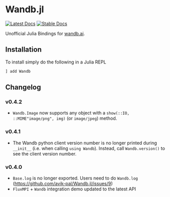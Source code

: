# Wandb.jl

[![Latest Docs](https://img.shields.io/badge/docs-latest-blue.svg)](https://avik-pal.github.io/Wandb.jl/dev/)
[![Stable Docs](https://img.shields.io/badge/docs-stable-blue.svg)](https://avik-pal.github.io/Wandb.jl/stable/)

Unofficial Julia Bindings for [wandb.ai](https://wandb.ai).

## Installation

To install simply do the following in a Julia REPL

```julia
] add Wandb
```

## Changelog

### v0.4.2

* `Wandb.Image` now supports any object with a `show(::IO, ::MIME"image/png", img)` (or `image/jpeg`) method.

### v0.4.1

* The Wandb python client version number is no longer printed during `__init__` (i.e. when calling `using Wandb`). Instead, call `Wandb.version()` to see the client version number.

### v0.4.0

* `Base.log` is no longer exported. Users need to do `Wandb.log` (https://github.com/avik-pal/Wandb.jl/issues/9)
* `FluxMPI` + `Wandb` integration demo updated to the latest API
